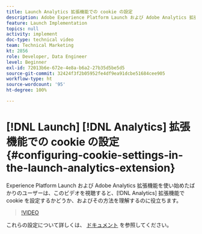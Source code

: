 ```yaml
---
title: Launch Analytics 拡張機能での cookie の設定
description: Adobe Experience Platform Launch および Adobe Analytics 拡張機能を使い始めたばかりのユーザーは、このビデオを視聴すると、Analytics 拡張機能で cookie を設定するかどうかとその方法を理解するのに役立ちます。
feature: Launch Implementation
topics: null
activity: implement
doc-type: technical video
team: Technical Marketing
kt: 2856
role: Developer, Data Engineer
level: Beginner
exl-id: 72013b6e-672e-4e8a-b6a2-27b35d5be5d5
source-git-commit: 32424f3f2b05952fe4df9ea91dcbe51684cee905
workflow-type: ht
source-wordcount: '95'
ht-degree: 100%

---
```


# [!DNL Launch] [!DNL Analytics] 拡張機能での cookie の設定 {#configuring-cookie-settings-in-the-launch-analytics-extension}

Experience Platform Launch および Adobe Analytics 拡張機能を使い始めたばかりのユーザーは、このビデオを視聴すると、[!DNL Analytics] 拡張機能で cookie を設定するかどうか、およびその方法を理解するのに役立ちます。

>[!VIDEO](https://video.tv.adobe.com/v/27212/?quality=9)

これらの設定について詳しくは、 [ドキュメント](https://docs.adobelaunch.com/extension-reference/web/adobe-analytics-extension#cookies) を参照してください。
